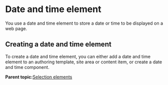 # Date and time element

You use a date and time element to store a date or time to be displayed on a web page.

## Creating a date and time element

To create a date and time element, you can either add a date and time element to an authoring template, site area or content item, or create a date and time component.

**Parent topic:**[Selection elements](../wcm/wcm_dev_elements_types_selection.md)

